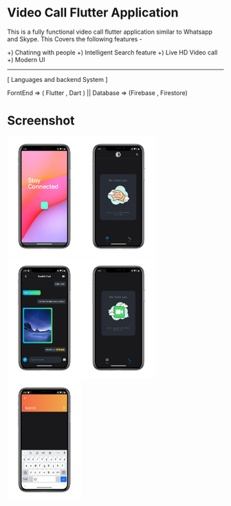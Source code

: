 # Video Call Flutter Application

This is a fully functional video call flutter application similar to Whatsapp and Skype.
This Covers the following features -

+) Chatinng with people
+) Intelligent Search feature 
+) Live HD Video call
+) Modern UI

----------------------------------------------------------------------------------------------

[ Languages and backend System ]

ForntEnd => ( Flutter , Dart ) || 
Database => (Firebase , Firestore)


# Screenshot 

<img src="login.png" height="280"/><img src="home.png" height="280"/>
<img src="chat_screen.png" height="280"/><img src="call.png" height="280"/>
<img src="search_screen.png" height="280"/>




